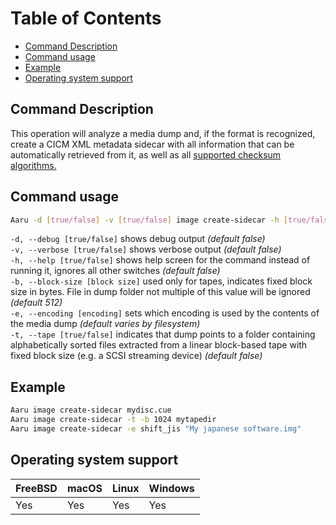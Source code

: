 # Table of Contents

- [Command Description](#command-description)
- [Command usage](#command-usage)
- [Example](#example)
- [Operating system support](#operating-system-support)

## Command Description

This operation will analyze a media dump and, if the format is recognized, create a CICM XML metadata sidecar with all
information that can be automatically retrieved from it, as well as
all [supported checksum algorithms.](../faq/supported-checksums.md)

## Command usage

```bash
Aaru -d [true/false] -v [true/false] image create-sidecar -h [true/false] -b [block size] -e [encoding] -t tape [true/false] <image-path>
```

`-d, --debug [true/false]` shows debug output *(default false)*  
`-v, --verbose [true/false]` shows verbose output *(default false)*  
`-h, --help [true/false]` shows help screen for the command instead of running it, ignores all other switches *(default
false)*    
`-b, --block-size [block size]` used only for tapes, indicates fixed block size in bytes. File in dump folder not
multiple of this value will be ignored *(default 512)*           
`-e, --encoding [encoding]` sets which encoding is used by the contents of the media dump *(default varies by
filesystem)*            
`-t, --tape [true/false]` indicates that dump points to a folder containing alphabetically sorted files extracted from a
linear block-based tape with fixed block size (e.g. a SCSI streaming device) *(default false)*

## Example

```bash
Aaru image create-sidecar mydisc.cue
Aaru image create-sidecar -t -b 1024 mytapedir
Aaru image create-sidecar -e shift_jis "My japanese software.img"
```

## Operating system support

| FreeBSD | macOS | Linux | Windows |
| ------- | ----- | ----- | ------- |
| Yes     | Yes   | Yes   | Yes     |


